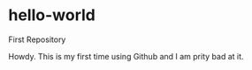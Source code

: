 # hello-world
First Repository

Howdy. This is my first time using Github and I am prity bad at it.
